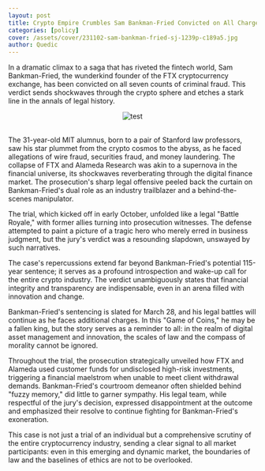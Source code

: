 ```yaml
---
layout: post
title: Crypto Empire Crumbles Sam Bankman-Fried Convicted on All Charges
categories: [policy]
cover: /assets/cover/231102-sam-bankman-fried-sj-1239p-c189a5.jpg
author: Quedic
---
```


In a dramatic climax to a saga that has riveted the fintech world, Sam Bankman-Fried, the wunderkind founder of the FTX cryptocurrency exchange, has been convicted on all seven counts of criminal fraud. This verdict sends shockwaves through the crypto sphere and etches a stark line in the annals of legal history.

<center><img src="https://www.quedicshares.com/assets/cover/231102-sam-bankman-fried-sj-1239p-c189a5.jpg" title="test"></center>
<br>

The 31-year-old MIT alumnus, born to a pair of Stanford law professors, saw his star plummet from the crypto cosmos to the abyss, as he faced allegations of wire fraud, securities fraud, and money laundering. The collapse of FTX and Alameda Research was akin to a supernova in the financial universe, its shockwaves reverberating through the digital finance market. The prosecution's sharp legal offensive peeled back the curtain on Bankman-Fried's dual role as an industry trailblazer and a behind-the-scenes manipulator.

The trial, which kicked off in early October, unfolded like a legal "Battle Royale," with former allies turning into prosecution witnesses. The defense attempted to paint a picture of a tragic hero who merely erred in business judgment, but the jury's verdict was a resounding slapdown, unswayed by such narratives.

The case's repercussions extend far beyond Bankman-Fried's potential 115-year sentence; it serves as a profound introspection and wake-up call for the entire crypto industry. The verdict unambiguously states that financial integrity and transparency are indispensable, even in an arena filled with innovation and change.

Bankman-Fried's sentencing is slated for March 28, and his legal battles will continue as he faces additional charges. In this "Game of Coins," he may be a fallen king, but the story serves as a reminder to all: in the realm of digital asset management and innovation, the scales of law and the compass of morality cannot be ignored.

Throughout the trial, the prosecution strategically unveiled how FTX and Alameda used customer funds for undisclosed high-risk investments, triggering a financial maelstrom when unable to meet client withdrawal demands. Bankman-Fried's courtroom demeanor often shielded behind "fuzzy memory," did little to garner sympathy. His legal team, while respectful of the jury's decision, expressed disappointment at the outcome and emphasized their resolve to continue fighting for Bankman-Fried's exoneration.

This case is not just a trial of an individual but a comprehensive scrutiny of the entire cryptocurrency industry, sending a clear signal to all market participants: even in this emerging and dynamic market, the boundaries of law and the baselines of ethics are not to be overlooked.
